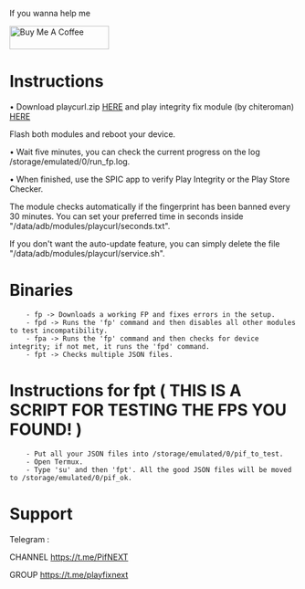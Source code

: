If you wanna help me

<a href="https://www.buymeacoffee.com/daboynb" target="_blank"><img src="https://cdn.buymeacoffee.com/buttons/default-orange.png" alt="Buy Me A Coffee" height="41" width="174"></a>

# Instructions

• Download playcurl.zip [HERE](https://github.com/daboynb/PlayIntegrityNEXT/releases/download/playcurl/playcurl.zip) and play integrity fix module (by chiteroman) [HERE](https://github.com/chiteroman/PlayIntegrityFix/releases/latest)

 Flash both modules and reboot your device.

• Wait five minutes, you can check the current progress on the log /storage/emulated/0/run_fp.log.

• When finished, use the SPIC app to verify Play Integrity or the Play Store Checker.

The module checks automatically if the fingerprint has been banned every 30 minutes. You can set your preferred time in seconds inside "/data/adb/modules/playcurl/seconds.txt".

If you don't want the auto-update feature, you can simply delete the file "/data/adb/modules/playcurl/service.sh".

# Binaries

        - fp -> Downloads a working FP and fixes errors in the setup.
        - fpd -> Runs the 'fp' command and then disables all other modules to test incompatibility.
        - fpa -> Runs the 'fp' command and then checks for device integrity; if not met, it runs the 'fpd' command.
        - fpt -> Checks multiple JSON files.

# Instructions for fpt ( THIS IS A SCRIPT FOR TESTING THE FPS YOU FOUND! )

        - Put all your JSON files into /storage/emulated/0/pif_to_test.
        - Open Termux.
        - Type 'su' and then 'fpt'. All the good JSON files will be moved to /storage/emulated/0/pif_ok.

# Support
Telegram :

CHANNEL https://t.me/PifNEXT

GROUP https://t.me/playfixnext
